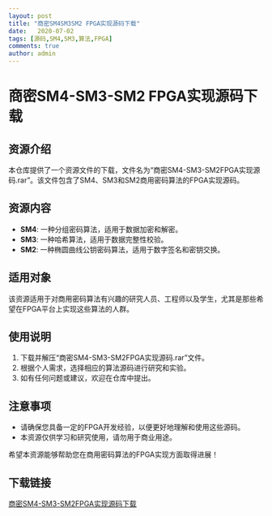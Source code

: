 ```yaml
---
layout: post
title: "商密SM4SM3SM2 FPGA实现源码下载"
date:   2020-07-02
tags: [源码,SM4,SM3,算法,FPGA]
comments: true
author: admin
---
```

# 商密SM4-SM3-SM2 FPGA实现源码下载

## 资源介绍

本仓库提供了一个资源文件的下载，文件名为“商密SM4-SM3-SM2FPGA实现源码.rar”。该文件包含了SM4、SM3和SM2商用密码算法的FPGA实现源码。

## 资源内容

- **SM4**: 一种分组密码算法，适用于数据加密和解密。
- **SM3**: 一种哈希算法，适用于数据完整性校验。
- **SM2**: 一种椭圆曲线公钥密码算法，适用于数字签名和密钥交换。

## 适用对象

该资源适用于对商用密码算法有兴趣的研究人员、工程师以及学生，尤其是那些希望在FPGA平台上实现这些算法的人群。

## 使用说明

1. 下载并解压“商密SM4-SM3-SM2FPGA实现源码.rar”文件。
2. 根据个人需求，选择相应的算法源码进行研究和实验。
3. 如有任何问题或建议，欢迎在仓库中提出。

## 注意事项

- 请确保您具备一定的FPGA开发经验，以便更好地理解和使用这些源码。
- 本资源仅供学习和研究使用，请勿用于商业用途。

希望本资源能够帮助您在商用密码算法的FPGA实现方面取得进展！

## 下载链接

[商密SM4-SM3-SM2FPGA实现源码下载](https://pan.quark.cn/s/e887603c285e)